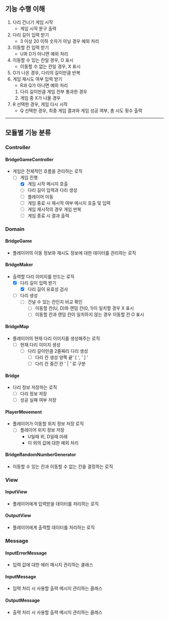 ## 기능 수행 이해
1. 다리 건너기 게임 시작
   - 게임 시작 문구 출력
2. 다리 길이 입력 받기
   - 3 이상 20 이하 숫자가 아닐 경우 예외 처리
3. 이동할 칸 입력 받기
   - U와 D가 아니면 예외 처리
4. 이동할 수 있는 칸일 경우, O 표시 
   - 이동할 수 없는 칸일 경우, X 표시
5. O가 나온 경우, 다리의 길이만큼 반복 
6. 게임 재시도 여부 입력 받기
   - R과 Q가 아니면 예외 처리
   1) 다리 길이만큼 게임 전부 통과한 경우
   2) 게임 중 X가 나올 경우
7. R 선택한 경우, 게임 다시 시작
   - Q 선택한 경우, 최종 게임 결과와 게임 성공 여부, 총 시도 횟수 출력

---
## 모듈별 기능 분류

### Controller
#### BridgeGameController
- 게임은 전체적인 흐름을 관리하는 로직
  - [ ] 게임 진행
    - [x] 게임 시작 메시지 호출
    - [ ] 다리 길이 입력과 다리 생성
    - [ ] 플레이어 이동
    - [ ] 게임 종료 시 재시작 여부 메시지 호출 및 입력
    - [ ] 게임 재시작의 경우 게임 반복
    - [ ] 게임 종료 시 결과 출력

### Domain
#### BridgeGame
- 플레이어의 이동 정보와 재시도 정보에 대한 데이터를 관리하는 로직
#### BridgeMaker
- 출력할 다리 이미지를 만드는 로직
  - [x] 다리 길이 입력 받기
    - [x] 다리 길이 유효성 검사
  - [ ] 다리 생성
    - [ ] 건널 수 있는 칸인지 비교 확인
      - [ ] 이동할 칸(U, D)와 랜덤 칸(0, 1)이 일치할 경우 X 표시
      - [ ] 이동할 칸과 랜덤 칸이 일치하지 않는 경우 이동할 칸 O 표시
#### BridgeMap
- 플레이어의 현재 다리 이미지를 생성해주는 로직
  - [ ] 현재 다리 이미지 생성
    - [ ] 다리 길이만큼 2줄짜리 다리 생성
        - [ ] 다리 칸 생성 양쪽 끝' [ ',  ' ] '
        - [ ] 다리 칸 중간 칸 ' | ' 로 구분
#### Bridge 
- 다리 정보 저장하는 로직
  - [ ] 다리 정보 저장
  - [ ] 성공 실패 여부 저장
#### PlayerMovement
- 플레이어가 이동할 위치 정보 저장 로직
  - [ ] 플레이어 위치 정보 저장
    - U일때 위, D일때 아래
    - 이 외의 값에 대한 예외 처리
#### BridgeRandomNumberGenerator
- 이동할 수 있는 칸과 이동할 수 없는 칸을 결정하는 로직

### View
#### InputView
- 플레이어에게 입력받을 데이터를 처리하는 로직
#### OutputView
- 플레이어에게 출력할 데이터를 처리하는 로직

### Message
#### InputErrorMessage
- 입력 값에 대한 에러 메시지 관리하는 클래스
#### InputMessage
- 입력 처리 시 사용할 출력 메시지 관리하는 클래스
#### OutputMessage
- 출력 처리 시 사용할 출력 메시지 관리하는 클래스